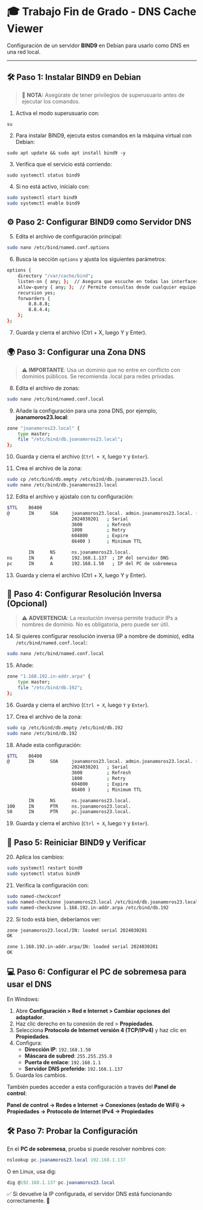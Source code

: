 # 🎓 Trabajo Fin de Grado - DNS Cache Viewer  
Configuración de un servidor **BIND9** en Debian para usarlo como DNS en una red local.  

---

## 🛠️ **Paso 1: Instalar BIND9 en Debian**  

> 📌 **NOTA:** Asegúrate de tener privilegios de superusuario antes de ejecutar los comandos.

1. Activa el modo superusuario con:  
```
su
```

2. Para instalar BIND9, ejecuta estos comandos en la máquina virtual con Debian:
```
sudo apt update && sudo apt install bind9 -y
```

3. Verifica que el servicio está corriendo:
```
sudo systemctl status bind9
```

4. Si no está activo, inícialo con:
```bash
sudo systemctl start bind9
sudo systemctl enable bind9
```



## ⚙️ **Paso 2: Configurar BIND9 como Servidor DNS**

5. Edita el archivo de configuración principal:
```bash
sudo nano /etc/bind/named.conf.options
```

6. Busca la sección `options` y ajusta los siguientes parámetros:
```bash
options {
    directory "/var/cache/bind";
    listen-on { any; };  // Asegura que escuche en todas las interfaces
    allow-query { any; };  // Permite consultas desde cualquier equipo
    recursion yes;
    forwarders {
        8.8.8.8;
        8.8.4.4;
    };
};
```

7. Guarda y cierra el archivo (Ctrl + X, luego Y y Enter).

## 🌍 **Paso 3: Configurar una Zona DNS**
>⚠️ **IMPORTANTE**: Usa un dominio que no entre en conflicto con dominios públicos. Se recomienda .local para redes privadas.

8. Edita el archivo de zonas:
```bash
sudo nano /etc/bind/named.conf.local
```

9. Añade la configuración para una zona DNS, por ejemplo, **joanamoros23.local**:

```bash
zone "joanamoros23.local" {
    type master;
    file "/etc/bind/db.joanamoros23.local";
};
```

10. Guarda y cierra el archivo (`Ctrl + X`, luego `Y` y `Enter`).
    
11. Crea el archivo de la zona:

```bash
sudo cp /etc/bind/db.empty /etc/bind/db.joanamoros23.local
sudo nano /etc/bind/db.joanamoros23.local
```

12. Edita el archivo y ajústalo con tu configuración:
```bash
$TTL    86400
@       IN      SOA     joanamoros23.local. admin.joanamoros23.local. (
                        2024030201   ; Serial
                        3600         ; Refresh
                        1800         ; Retry
                        604800       ; Expire
                        86400 )      ; Minimum TTL

        IN      NS      ns.joanamoros23.local.
ns      IN      A       192.168.1.137  ; IP del servidor DNS
pc      IN      A       192.168.1.50   ; IP del PC de sobremesa
```

13. Guarda y cierra el archivo (Ctrl + X, luego Y y Enter).


## 🔄 **Paso 4: Configurar Resolución Inversa (Opcional)**
>⚠️ **ADVERTENCIA**: La resolución inversa permite traducir IPs a nombres de dominio. No es obligatoria, pero puede ser útil.

14. Si quieres configurar resolución inversa (IP a nombre de dominio), edita `/etc/bind/named.conf.local`:
```bash
sudo nano /etc/bind/named.conf.local
```

15. Añade:
```bash
zone "1.168.192.in-addr.arpa" {
    type master;
    file "/etc/bind/db.192";
};
```

16. Guarda y cierra el archivo (`Ctrl + X`, luego `Y` y `Enter`).

17. Crea el archivo de la zona: 
```bash
sudo cp /etc/bind/db.empty /etc/bind/db.192
sudo nano /etc/bind/db.192
```

18. Añade esta configuración:
```bash
$TTL    86400
@       IN      SOA     joanamoros23.local. admin.joanamoros23.local. (
                        2024030201   ; Serial
                        3600         ; Refresh
                        1800         ; Retry
                        604800       ; Expire
                        86400 )      ; Minimum TTL

        IN      NS      ns.joanamoros23.local.
100     IN      PTR     ns.joanamoros23.local.
50      IN      PTR     pc.joanamoros23.local.
```

19. Guarda y cierra el archivo (`Ctrl + X`, luego `Y` y `Enter`).


## 🔄 **Paso 5: Reiniciar BIND9 y Verificar**

20. Aplica los cambios:
```bash
sudo systemctl restart bind9
sudo systemctl status bind9
```

21. Verifica la configuración con:
```bash
sudo named-checkconf
sudo named-checkzone joanamoros23.local /etc/bind/db.joanamoros23.local
sudo named-checkzone 1.168.192.in-addr.arpa /etc/bind/db.192
```

22. Si todo está bien, deberíamos ver:
```bash
zone joanamoros23.local/IN: loaded serial 2024030201
OK
```
```bash
zone 1.168.192.in-addr.arpa/IN: loaded serial 2024030201
OK
```

## 💻 **Paso 6: Configurar el PC de sobremesa para usar el DNS**

En Windows:

1. Abre **Configuración > Red e Internet > Cambiar opciones del adaptador**.
2. Haz clic derecho en tu conexión de red > **Propiedades**.
3. Selecciona **Protocolo de Internet versión 4 (TCP/IPv4)** y haz clic en **Propiedades**.
4. Configura:
    - **Dirección IP**: `192.168.1.50`
    - **Máscara de subred**: `255.255.255.0`
    - **Puerta de enlace**: `192.168.1.1`
    - **Servidor DNS preferido**: `192.168.1.137`
5. Guarda los cambios.

También puedes acceder a esta configuración a través del **Panel de control**:

**Panel de control → Redes e Internet → Conexiones (estado de WiFi) → Propiedades → Protocolo de Internet IPv4 → Propiedades**


## 🛠️ **Paso 7: Probar la Configuración**  

En el **PC de sobremesa**, prueba si puede resolver nombres con:

```powershell
nslookup pc.joanamoros23.local 192.168.1.137
```

O en Linux, usa dig:
```powershell
dig @192.168.1.137 pc.joanamoros23.local
```

✅ Si devuelve la IP configurada, el servidor DNS está funcionando correctamente. 🎉
